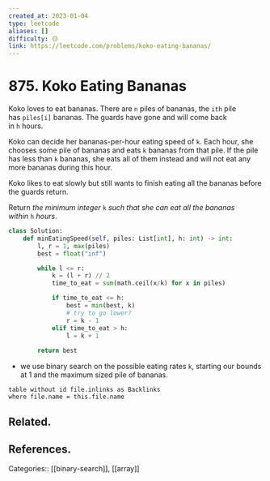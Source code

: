 ```yaml
---
created_at: 2023-01-04
type: leetcode
aliases: []
difficulty: 🟡
link: https://leetcode.com/problems/koko-eating-bananas/
---
```


# 875. Koko Eating Bananas

Koko loves to eat bananas. There are `n` piles of bananas, the `ith` pile has `piles[i]` bananas. The guards have gone and will come back in `h` hours.

Koko can decide her bananas-per-hour eating speed of `k`. Each hour, she chooses some pile of bananas and eats `k` bananas from that pile. If the pile has less than `k` bananas, she eats all of them instead and will not eat any more bananas during this hour.

Koko likes to eat slowly but still wants to finish eating all the bananas before the guards return.

Return _the minimum integer_ `k` _such that she can eat all the bananas within_ `h` _hours_.

```python
class Solution:
    def minEatingSpeed(self, piles: List[int], h: int) -> int:
        l, r = 1, max(piles)
        best = float("inf")

        while l <= r: 
            k = (l + r) // 2
            time_to_eat = sum(math.ceil(x/k) for x in piles) 

            if time_to_eat <= h:
                best = min(best, k)
                # try to go lower?
                r = k - 1
            elif time_to_eat > h:
                l = k + 1
        
        return best
```

- we use binary search on the possible eating rates `k`, starting our bounds at 1 and the maximum sized pile of bananas.

```dataview
table without id file.inlinks as Backlinks
where file.name = this.file.name
```

## Related.

## References.

Categories:: [[binary-search]], [[array]]
